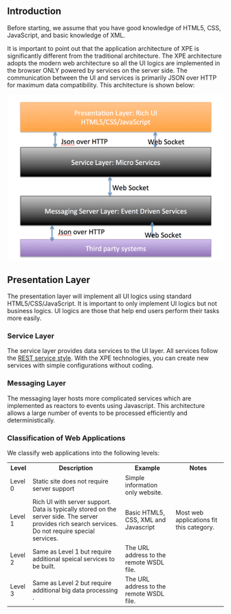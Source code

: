 ## Introduction
    
Before starting, we assume that you have good knowledge of HTML5, CSS, JavaScript, and basic knowledge of XML.  
    
It is important to point out that the application architecture of XPE is significantly different from the traditional architecture. The XPE architecture adopts the modern web architecture so all the UI logics are implemented in the browser ONLY powered by services on the server side. The communication between the UI and services is primarily JSON over HTTP for maximum data compatibility.  This architecture is shown below:
    
    
<img src="/images/primaryarch.png" alt="Primary architecture" width="600"/>
    
## Presentation Layer
    
<p>The presentation layer will implement all UI logics using standard HTML5/CSS/JavaScript.  It is important to only implement UI logics but not business logics. UI logics are those
        that help end users perform their tasks more easily.   
</p>
    
### Service Layer
    
<p>The service layer provides data services to the UI layer.  All services follow the <a href="/documentation/jrest">REST service style</a>.  With the XPE technologies, you can create new services with 
        simple configurations without coding.   
</p>
    
### Messaging Layer 
    
<p>The messaging layer hosts more complicated services which are implemented as reactors to events using Javascript.  This architecture allows a large number of events to 
        be processed efficiently and deterministically. 
</p>
    
### Classification of Web Applications 
    
<p>We classify web applications into the following levels:</p>
    
<table class="table table-striped">
        <tr>
            <th>Level</th>
            <th>Description</th>
            <th>Example</th>
            <th>Notes</th>
        </tr>
        <tr>
            <td>Level 0</td>
            <td>Static site does not require server support</td>
            <td>Simple information only website.</td>
  <td></td>
        </tr>
        <tr>
            <td>Level 1</td>
            <td>Rich UI with server support. Data is typically stored on the server side.  The server provides rich search services. Do not require special services.</td>
            <td>Basic HTML5, CSS, XML and Javascript</td>
            <td>Most web applications fit this category.</td>
        </tr>
        <tr>
            <td>Level 2</td>
            <td>Same as Level 1 but require additional speical services to be built.   </td>
            <td>The URL address to the remote WSDL file.</td>
  <td></td>
        </tr>
        <tr>
            <td>Level 3</td>
            <td>Same as Level 2 but require additional big data processing . </td>
            <td>The URL address to the remote WSDL file.</td>
  <td></td>
        </tr>
</table>

